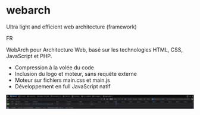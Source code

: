 # webarch
Ultra light and efficient web architecture (framework)

FR

WebArch pour Architecture Web, basé sur les technologies HTML, CSS, JavaScript et PHP.

- Compression à la volée du code
- Inclusion du logo et moteur, sans requête externe
- Moteur sur fichiers main.css et main.js
- Développement en full JavaScript natif

![perf](https://raw.githubusercontent.com/amayant/webarch/main/screenshots/01.png)
